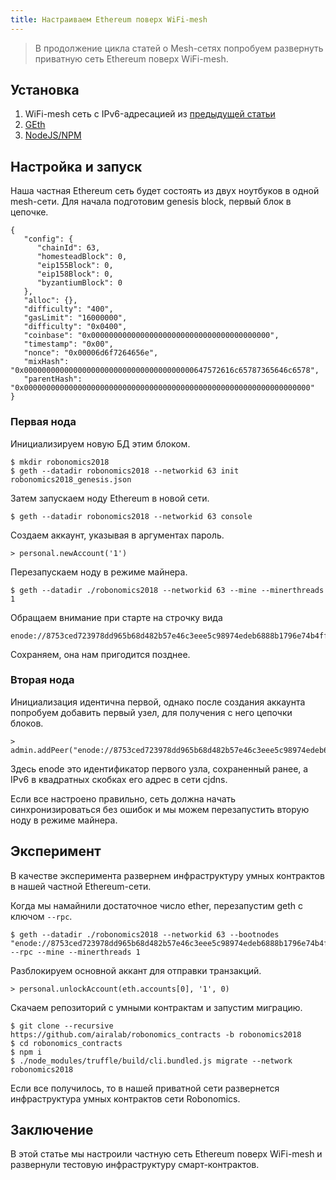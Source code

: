 ```yaml
---
title: Настраиваем Ethereum поверх WiFi-mesh
---
```


> В продолжение цикла статей о Mesh-сетях попробуем развернуть приватную сеть Ethereum поверх WiFi-mesh. 

Установка
---------

1. WiFi-mesh сеть с IPv6-адресацией из [предыдущей статьи](2018-08-16-ipfs-wifi-mesh.html)
1. [GEth](https://geth.ethereum.org/downloads) 
1. [NodeJS/NPM](https://nodejs.org/en/download/package-manager/)

Настройка и запуск
------------------

Наша частная Ethereum сеть будет состоять из двух ноутбуков в одной mesh-сети.
Для начала подготовим genesis block, первый блок в цепочке.

```
{
   "config": {
      "chainId": 63,
      "homesteadBlock": 0,
      "eip155Block": 0,
      "eip158Block": 0,
      "byzantiumBlock": 0
   },
   "alloc": {},
   "difficulty": "400",
   "gasLimit": "16000000",
   "difficulty": "0x0400",
   "coinbase": "0x0000000000000000000000000000000000000000",
   "timestamp": "0x00",
   "nonce": "0x00006d6f7264656e",
   "mixHash": "0x00000000000000000000000000000000000000647572616c65787365646c6578",
   "parentHash": "0x0000000000000000000000000000000000000000000000000000000000000000"
}
```

### Первая нода

Инициализируем новую БД этим блоком.

```
$ mkdir robonomics2018
$ geth --datadir robonomics2018 --networkid 63 init robonomics2018_genesis.json
```

Затем запускаем ноду Ethereum в новой сети.

```
$ geth --datadir robonomics2018 --networkid 63 console
```

Создаем аккаунт, указывая в аргументах пароль.

```
> personal.newAccount('1')
```

Перезапускаем ноду в режиме майнера.

```
$ geth --datadir ./robonomics2018 --networkid 63 --mine --minerthreads 1
```

Обращаем внимание при старте на строчку вида

```
enode://8753ced723978dd965b68d482b57e46c3eee5c98974edeb6888b1796e74b4ffe22e7aaeeb61293a25ce0d8ce148fa81178414f785cd507f3e4ea417ddad5b3c5@[::]:30303
```

Сохраняем, она нам пригодится позднее.

### Вторая нода

Инициализация идентична первой, однако после создания аккаунта попробуем добавить первый узел, для получения с него цепочки блоков.

```
> admin.addPeer("enode://8753ced723978dd965b68d482b57e46c3eee5c98974edeb6888b1796e74b4ffe22e7aaeeb61293a25ce0d8ce148fa81178414f785cd507f3e4ea417ddad5b3c5@[fca2:d099:c448:8666:e3f1:f39e:aad0:ea07]:30303")
```

Здесь enode это идентификатор первого узла, сохраненный ранее, а IPv6 в квадратных скобках его адрес в сети cjdns.

Если все настроено правильно, сеть должна начать синхронизироваться без ошибок и мы можем перезапустить вторую ноду в режиме майнера.

Эксперимент
-----------

В качестве эксперимента развернем инфраструктуру умных контрактов в нашей частной Ethereum-сети.

Когда мы намайнили достаточное число ether, перезапустим geth с ключом `--rpc`.

```
$ geth --datadir ./robonomics2018 --networkid 63 --bootnodes "enode://8753ced723978dd965b68d482b57e46c3eee5c98974edeb6888b1796e74b4ffe22e7aaeeb61293a25ce0d8ce148fa81178414f785cd507f3e4ea417ddad5b3c5@[fca2:d099:c448:8666:e3f1:f39e:aad0:ea07]:30303" --rpc --mine --minerthreads 1
```

Разблокируем основной аккант для отправки транзакций.

```
> personal.unlockAccount(eth.accounts[0], '1', 0)
```

Скачаем репозиторий с умными контрактам и запустим миграцию.

```
$ git clone --recursive https://github.com/airalab/robonomics_contracts -b robonomics2018
$ cd robonomics_contracts
$ npm i
$ ./node_modules/truffle/build/cli.bundled.js migrate --network robonomics2018
```

Если все получилось, то в нашей приватной сети развернется инфраструктура умных контрактов сети Robonomics.

Заключение
----------

В этой статье мы настроили частную сеть Ethereum поверх WiFi-mesh и развернули тестовую инфраструктуру смарт-контрактов.

